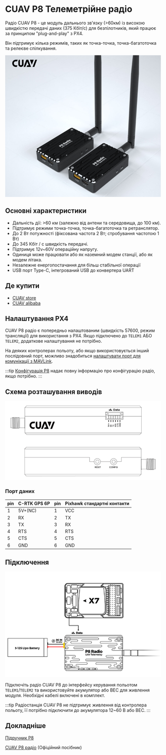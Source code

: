 # CUAV P8 Телеметрійне радіо

Радіо CUAV P8 - це модуль дальнього зв'язку (>60км) із високою швидкістю передачі даних (375 Кбіт/с) для безпілотників, який працює за принципом "plug-and-play" з PX4.

Він підтримує кілька режимів, таких як точка-точка, точка-багатоточка та релеєве спілкування.

![CUAV P8 Radio](../../assets/hardware/telemetry/cuav_p8_hero.png)

## Основні характеристики

- Дальність дії: >60 км (залежно від антени та середовища, до 100 км).
- Підтримує режими точка-точка, точка-багатоточка та ретранслятор.
- До 2 Вт потужності (фіксована частота 2 Вт; стробування частотою 1 Вт)
- До 345 Кбіт / с швидкість передачі.
- Підтримує 12v~60V операційну напругу.
- Одиниця може працювати або як наземний модем станції, або як модем літака.
- Незалежне енергопостачання для більш стабільної операції
- USB порт Type-C, інтегрований USB до конвертера UART

## Де купити

- [CUAV store](https://www.cuav.net/en/p8-2/)
- [CUAV alibaba](https://www.alibaba.com/product-detail/Free-shipping-CUAV-UAV-P8-Radio_1600324379418.html?spm=a2747.manage.0.0.2dca71d2bY4B0M)

## Налаштування PX4

CUAV P8 радіо є попередньо налаштованим (швидкість 57600, режим трансляції) для використання з PX4. Якщо підключено до `TELEM1` АБО `TELEM2`, додаткове налаштування не потрібно.

На деяких контролерах польоту, або якщо використовується інший послідовний порт, можливо знадобиться [налаштувати порт для комунікації з MAVLink](../peripherals/mavlink_peripherals.md).

:::tip
[Конфігурація P8](https://doc.cuav.net/data-transmission/p8-radio/en/config.html) надає повну інформацію про конфігурацію радіо, якщо потрібно.
:::

## Схема розташування виводів

![P8 pinouts](../../assets/hardware/telemetry/cuav_p8_pinouts.png)

### Порт даних

| pin | C-RTK GPS 6P | pin | Pixhawk стандартні контакти |
| --- | ------------ | --- | --------------------------- |
| 1   | 5V+(NC)      | 1   | VCC                         |
| 2   | RX           | 2   | TX                          |
| 3   | TX           | 3   | RX                          |
| 4   | RTS          | 4   | RTS                         |
| 5   | CTS          | 5   | CTS                         |
| 6   | GND          | 6   | GND                         |

## Підключення

![P8 wiring](../../assets/hardware/telemetry/cuav_p8_connect.png)

Підключіть радіо CUAV P8 до інтерфейсу керування польотом `TELEM1`/`TELEM2` та використовуйте акумулятор або BEC для живлення модуля. Необхідні кабелі включені в комплект.

:::tip
Радіостанція CUAV P8 не підтримує живлення від контролера польоту, її потрібно підключити до акумулятора 12~60 В або BEC.
:::

## Докладніше

[Підручник P8](http://manual.cuav.net/data-transmission/p8-radio/p8-user-manual-en.pdf)

[CUAV P8 радіо](https://doc.cuav.net/data-transmission/p8-radio/en/) (Офіційний посібник)
